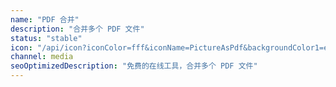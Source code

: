 ```yaml
---
name: "PDF 合并"
description: "合并多个 PDF 文件"
status: "stable"
icon: "/api/icon?iconColor=fff&iconName=PictureAsPdf&backgroundColor1=ea4335"
channel: media
seoOptimizedDescription: "免费的在线工具，合并多个 PDF 文件"
---
```


